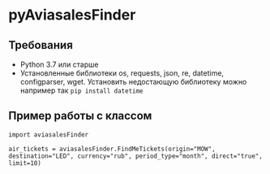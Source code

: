 # pyAviasalesFinder

## Требования
- Python 3.7 или старше
- Установленные библиотеки os, requests, json, re, datetime, configparser, wget. Установить недостающую библиотеку можно например так ``` pip install datetime ```

## Пример работы с классом

```
import aviasalesFinder

air_tickets = aviasalesFinder.FindMeTickets(origin="MOW", destination="LED", currency="rub", period_type="month", direct="true", limit=10)
```


